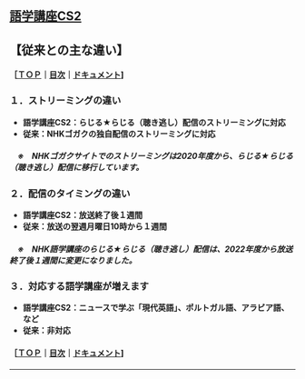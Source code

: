 ## [語学講座CS2](https://csreviser.github.io/CaptureStream2/)  
## 【従来との主な違い】            
#### ［[ＴＯＰ](./)**｜**[目次](./#目次)**｜**[ドキュメント](./#ドキュメント-1)]
### １．ストリーミングの違い            
  * **語学講座CS2：らじる★らじる（聴き逃し）配信のストリーミングに対応**
  * **従来：NHKゴガクの独自配信のストリーミングに対応**
##### 　※　NHKゴガクサイトでのストリーミングは2020年度から、らじる★らじる（聴き逃し）配信に移行しています。
### ２．配信のタイミングの違い            
  * **語学講座CS2：放送終了後１週間**
  * **従来：放送の翌週月曜日10時から１週間**
##### 　※　NHK語学講座のらじる★らじる（聴き逃し）配信は、2022年度から放送終了後１週間に変更になりました。
### ３．対応する語学講座が増えます            
  * **語学講座CS2：ニュースで学ぶ「現代英語」、ポルトガル語、アラビア語、など**
  * **従来：非対応**


#### ［[ＴＯＰ](./)**｜**[目次](./#目次)**｜**[ドキュメント](./#ドキュメント-1)]

*** 
 <link rel="shortcut icon" type="image/x-icon" href="https://avatars.githubusercontent.com/u/46049273?v=4">
 <meta name="twitter:image:src" content="https://avatars.githubusercontent.com/u/46049273?v=4">
